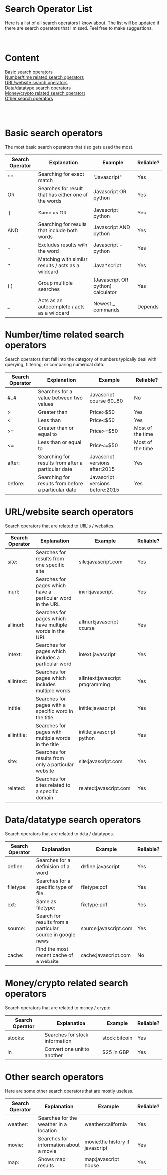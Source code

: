 # Search Operator List
Here is a list of all search operators I know about. The list will be updated if there are search operators that I missed. Feel free to make suggestions.

‎<br />

# Content
[Basic search operators](#basic-search-operators)  
[Number/time related search operators](#numbertime-related-search-operators)  
[URL/website search operators](#urlwebsite-search-operators)  
[Data/datatype search operators](#datadatatypes-search-operators)  
[Money/crypto related search operators](#moneycrypto-related-search-operators)  
[Other search operators](#other-search-operators)  

<br />
<br />

# Basic search operators 
The most basic search operators that also gets used the most.

| Search Operator       | Explanation           | Example               | Reliable?             |
|-----------------------|-----------------------|-----------------------|-----------------------|
| " " | Searching for exact match | "Javascript" | Yes |
| OR | Searches for result that has either one of the words | Javascript OR python | Yes |
| ❘ | Same as OR | Javascript︳python | Yes |
| AND | Searching for results that include both words | Javascript AND python | Yes |
| - | Excludes results with the word | Javascript -python | Yes |
| * | Matching with similar results / acts as a wildcard | Java*script | Yes |
| ( ) | Group multiple searches | (Javascript OR python) calculator | Yes |
| _ | Acts as an autocomplete / acts as a wildcard | Newest _ commands | Depends |

# Number/time related search operators
Search operators that fall into the category of numbers typically deal with querying, filtering, or comparing numerical data.

| Search Operator       | Explanation           | Example               | Reliable?             |
|-----------------------|-----------------------|-----------------------|-----------------------|
| #..# | Searches for a value between two values | Javascript course $60..$80 | No |
| > | Greater than | Price>$50 | Yes |
| < | Less than | Price<$50 | Yes |
| >= | Greater than or equal to | Price>=$50 | Most of the time |
| <= | Less than or equal to | Price<=$50 | Most of the time |
| after: | Searching for results from after a particular date | Javascript versions after:2015 | Yes |
| before: | Searching for results from before a particular date | Javascript versions before:2015 | Yes |

# URL/website search operators
Search operators that are related to URL's / websites.

| Search Operator       | Explanation           | Example               | Reliable?             |
|-----------------------|-----------------------|-----------------------|-----------------------|
| site: | Searches for results from one specific site | site:javascript.com | Yes |
| inurl: | Searches for pages which have a particular word in the URL | inurl:javascript | Yes |
| allinurl: | Searches for pages which have multiple words in the URL | allinurl:javascript course | Yes |
| intext: | Searches for pages which includes a particular word | intext:javascript | Yes |
| allintext: | Searches for pages which includes multiple words | allintext:javascript programming | Yes |
| intitle: | Searches for pages with a specific word in the title | intitle:javascript | Yes |
| allintitle: | Searches for pages with multiple words in the title | intitle:javascript python | Yes |
| site: | Searches for results from only a particular website | site:javascript.com | Yes |
| related: | Searches for sites related to a specific domain | related:javascript.com | Yes |

# Data/datatype search operators
Search operators that are related to data / datatypes.

| Search Operator       | Explanation           | Example               | Reliable?             |
|-----------------------|-----------------------|-----------------------|-----------------------|
| define: | Searches for a definision of a word | define:javascript | Yes |
| filetype: | Searches for a specific type of file | filetype:pdf | Yes |
| ext: | Same as filetype: | filetype:pdf | Yes |
| source: | Search for results from a particular source in google news | source:javascript.com | Yes |
| cache: | Find the most recent cache of a website | cache:javascript.com | No |

# Money/crypto related search operators
Search operators that are related to money / crypto.

| Search Operator       | Explanation           | Example               | Reliable?             |
|-----------------------|-----------------------|-----------------------|-----------------------|
| stocks: | Searches for stock information | stock:bitcoin | Yes |
| in | Convert one unit to another | $25 in GBP | Yes |

# Other search operators
Here are some other search operators that are mostly useless.

| Search Operator       | Explanation           | Example               | Reliable?             |
|-----------------------|-----------------------|-----------------------|-----------------------|
| weather: | Searches for the weather in a location | weather:california | Yes |
| movie: | Searches for information about a movie | movie:the history if javascript | Yes |
| map: | Shows map results | map:javascript house | Yes |
